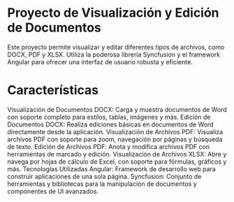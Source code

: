 # Proyecto de Visualización y Edición de Documentos
Este proyecto permite visualizar y editar diferentes tipos de archivos, como DOCX, PDF y XLSX. Utiliza la poderosa librería Syncfusion y el framework Angular para ofrecer una interfaz de usuario robusta y eficiente.

# Características
Visualización de Documentos DOCX: Carga y muestra documentos de Word con soporte completo para estilos, tablas, imágenes y más.
Edición de Documentos DOCX: Realiza ediciones básicas en documentos de Word directamente desde la aplicación.
Visualización de Archivos PDF: Visualiza archivos PDF con soporte para zoom, navegación por páginas y búsqueda de texto.
Edición de Archivos PDF: Anota y modifica archivos PDF con herramientas de marcado y edición.
Visualización de Archivos XLSX: Abre y navega por hojas de cálculo de Excel, con soporte para fórmulas, gráficos y más.
Tecnologías Utilizadas
Angular: Framework de desarrollo web para construir aplicaciones de una sola página.
Syncfusion: Conjunto de herramientas y bibliotecas para la manipulación de documentos y componentes de UI avanzados.
